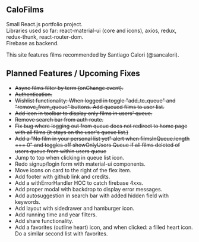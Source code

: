 ## CaloFilms

Small React.js portfolio project.    
Libraries used so far: react-material-ui (core and icons), axios, redux, redux-thunk, react-router-dom.  
Firebase as backend.

This site features films recommended by Santiago Calori (@sancalori).  

## Planned Features / Upcoming Fixes
* ~~Async films filter by term (onChange event).~~
* ~~Authentication.~~ 
* ~~Wishlist functionality: When logged in toggle "add_to_queue" and "remove_from_queue" buttons. Add queued films to user list.~~ 
* ~~Add icon in toolbar to display only films in users' queue.~~ 
* ~~Remove search bar from auth route.~~ 
* ~~Fix bug where logging out from queue does not redirect to home page with all films (it stays on the user's queue list.)~~
* ~~Add a "No film in your personal list yet" alert when filmsInQueue.length === 0" and toggles off showOnlyUsers Queue if all films deleted of users queue from within users queue~~
* Jump to top when clicking in queue list icon.
* Redo signup/login form with material-ui components.
* Move icons on card to the right of the flex item.
* Add footer with github link and credits.
* Add a withErrorHandler HOC to catch firebase 4xxs.
* Add proper modal with backdrop to display error messages.
* Add autosuggestion in search bar with added hidden field with keywords.
* Add layout with sidedrawer and hamburger icon.
* Add running time and year filters.
* Add share functionality.
* Add a favorites (outline heart) icon, and when clicked: a filled heart icon. Do a similar second list with favorites.